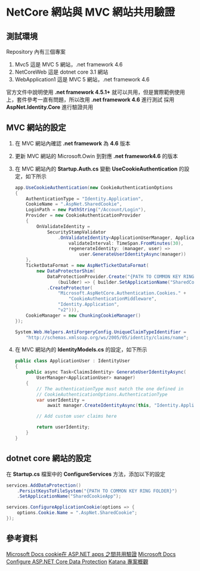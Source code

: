# NetCore 網站與 MVC 網站共用驗證

## 測試環境

Repository 內有三個專案

1. Mvc5 這是 MVC 5 網站，.net framework 4.6
1. NetCoreWeb 這是 dotnet core 3.1 網站
1. WebApplication1 這是 MVC 5 網站，.net framework 4.6

官方文件中說明使用 **.net framework 4.5.1+** 就可以共用，但是實際範例使用上，套件參考一直有問題，所以改用 **.net framework 4.6** 進行測試
採用 **AspNet.Identity.Core** 進行驗證共用

## MVC 網站的設定

1. 在 MVC 網站內確認 **.net framework** 為 **4.6** 版本
1. 更新 MVC 網站的 Microsoft.Owin 到對應 **.net framework4.6** 的版本
1. 在 MVC 網站內的 **Startup.Auth.cs** 變動 **UseCookieAuthentication** 的設定，如下所示

    ``` csharp
    app.UseCookieAuthentication(new CookieAuthenticationOptions
    {
        AuthenticationType = "Identity.Application",
        CookieName = ".AspNet.SharedCookie",
        LoginPath = new PathString("/Account/Login"),
        Provider = new CookieAuthenticationProvider
        {
            OnValidateIdentity =
                SecurityStampValidator
                    .OnValidateIdentity<ApplicationUserManager, ApplicationUser>(
                        validateInterval: TimeSpan.FromMinutes(30),
                        regenerateIdentity: (manager, user) =>
                            user.GenerateUserIdentityAsync(manager))
        },
        TicketDataFormat = new AspNetTicketDataFormat(
            new DataProtectorShim(
                DataProtectionProvider.Create("{PATH TO COMMON KEY RING FOLDER}",
                    (builder) => { builder.SetApplicationName("SharedCookieApp"); })
                .CreateProtector(
                    "Microsoft.AspNetCore.Authentication.Cookies." +
                        "CookieAuthenticationMiddleware",
                    "Identity.Application",
                    "v2"))),
        CookieManager = new ChunkingCookieManager()
    });

    System.Web.Helpers.AntiForgeryConfig.UniqueClaimTypeIdentifier =
        "http://schemas.xmlsoap.org/ws/2005/05/identity/claims/name";
    ```

1. 在 MVC 網站內的 **IdentityModels.cs** 的設定，如下所示

    ``` csharp
    public class ApplicationUser : IdentityUser
    {
        public async Task<ClaimsIdentity> GenerateUserIdentityAsync(
            UserManager<ApplicationUser> manager)
        {
            // The authenticationType must match the one defined in 
            // CookieAuthenticationOptions.AuthenticationType
            var userIdentity = 
                await manager.CreateIdentityAsync(this, "Identity.Application");

            // Add custom user claims here

            return userIdentity;
        }
    }
    ```

## dotnet core 網站的設定

在 **Startup.cs** 檔案中的 **ConfigureServices** 方法，添加以下的設定

``` csharp
services.AddDataProtection()
    .PersistKeysToFileSystem("{PATH TO COMMON KEY RING FOLDER}")
    .SetApplicationName("SharedCookieApp");

services.ConfigureApplicationCookie(options => {
    options.Cookie.Name = ".AspNet.SharedCookie";
});
```

## 參考資料

[Microsoft Docs cookie在 ASP.NET apps 之間共用驗證](https://docs.microsoft.com/zh-tw/aspnet/core/security/cookie-sharing?view=aspnetcore-3.1#share-authentication-cookies-with-aspnet-core-identity)
[Microsoft Docs Configure ASP.NET Core Data Protection](https://docs.microsoft.com/en-us/aspnet/core/security/data-protection/configuration/overview?view=aspnetcore-3.1)
[Katana 專案概觀](https://docs.microsoft.com/zh-tw/aspnet/aspnet/overview/owin-and-katana/an-overview-of-project-katana)
